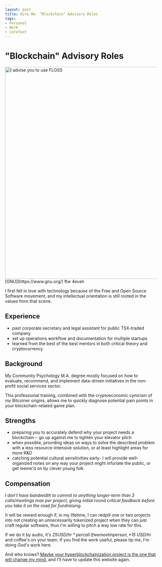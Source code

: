 ```yaml
---
layout: post
title: Hire Me- "Blockchain" Advisory Roles
tags:
- Personal
- Work
- CoreText
---
```

# "Blockchain" Advisory Roles

<img src="{{ site.baseurl }}assets/imgs/534564251_chroma.jpg" alt="I advise you to use FLOSS" style="width:700px">
<br>
[GNU](https://www.gnu.org/) ftw 4evah

I first fell in love with technology because of the Free and Open Source Software movement, and my intellectual orientation is still rooted in the values from that scene.

## Experience
* past corporate secretary and legal assistant for public TSX-traded company
* set up operations workflow and documentation for multiple startups
* learned from the best of the best mentors in both critical theory and cryptocurrency

## Background
My Community Psychology M.A. degree mostly focused on how to evaluate, recommend, and implement data-driven initiatives in the non-profit social services sector. 

This professional training, combined with the cryptoeconomic cynicism of my Bitcoiner origins, allows me to quickly diagnose potential pain points in your blockchain-related game plan.

## Strengths
* preparing you to accurately defend why your project needs a blockchain-- go up against me to tighten your elevator pitch
* when possible, providing ideas on ways to solve the described problem with a less resource-intensive solution, or at least highlight areas for more R&D
* catching potential cultural sensitivities early- I will provide well-organized notes on any way your project might infuriate the public, or get meme'd on by clever young folk

## Compensation

*I don't have bandwidth to commit to anything longer-term than 3 calls/meetings max per project, giving initial round critical feedback before you take it on the road for fundraising.*

It will be reward enough if, in my lifetime, I can redpill one or two projects into not creating an unnecessarily tokenized project when they can just craft regular software, thus I'm willing to pitch a way low rate for this.

If we do it by audio, it's *$25 USD/hr* per call. If we meet in person, *$15 USD/hr* and coffee's on your team. If you find the work useful, please tip me, I'm doing God's work here.

And who knows? [Maybe your hyperblockchainization project is the one that will change my mind](https://www.youtube.com/watch?v=1k8craCGpgs), and I'll have to update this website again.
